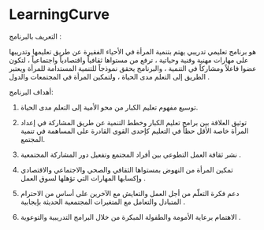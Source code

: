 # LearningCurve

التعريف بالبرنامج :
 

  هو برنامج تعليمي تدريبي يهتم بتنمية المرأة في الأحياء الفقيرة عن طريق تعليمها وتدريبها على مهارات مهنية وفنية وحياتية ، ترفع من مستواها ثقافياً واقتصادياً واجتماعياً ، لتكون عضوا فاعلاً ومشاركاً في التنمية ، والبرنامج يحقق نموذجاً للتنمية المستدامة للمرأة ويعتبر الطريق إلى التعلم مدى الحياة ، ولتمكين المرأة في المجتمعات والدول  .

  أهداف البرنامج:
1.  توسيع مفهوم تعليم الكبار من محو الأمية إلى التعلم مدى الحياة.

2.  توثيق العلاقة بين برامج تعليم الكبار وخطط التنمية عن طريق المشاركة في إعداد المرأة خاصة الأقل حظاً في التعليم كإحدى القوى القادرة على المساهمة في تنمية المجتمع.

3.  نشر ثقافة العمل التطوعي بين أفراد المجتمع وتفعيل دور المشاركة المجتمعية  .

4.  تمكين المرأة من النهوض بمستواها الثقافي والصحي والاجتماعي والاقتصادي وإكسابها المهارات التي تؤهلها لسوق العمل .

5.  دعم فكرة التعلّم من أجل العمل والتعايش مع الآخرين على أساس من الاحترام المتبادل والتعامل مع المتغيرات المجتمعية الحديثة بإيجابية .

6.  الاهتمام برعاية الأمومة والطفولة المبكرة من خلال البرامج التدريبية والتوعوية .
